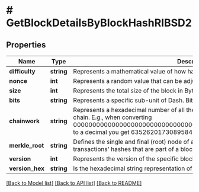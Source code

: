 # # GetBlockDetailsByBlockHashRIBSD2

## Properties

Name | Type | Description | Notes
------------ | ------------- | ------------- | -------------
**difficulty** | **string** | Represents a mathematical value of how hard it is to find a valid hash for this block. |
**nonce** | **int** | Represents a random value that can be adjusted to satisfy the Proof of Work. |
**size** | **int** | Represents the total size of the block in Bytes. |
**bits** | **string** | Represents a specific sub-unit of Dash. Bits have two-decimal precision. |
**chainwork** | **string** | Represents a hexadecimal number of all the hashes necessary to produce the current chain. E.g., when converting 0000000000000000000000000000000000000000000086859f7a841475b236fd to a decimal you get 635262017308958427068157 hashes, or 635262 exahashes. |
**merkle_root** | **string** | Defines the single and final (root) node of a Merkle tree. It is the combined hash of all transactions&#39; hashes that are part of a blockchain block. |
**version** | **int** | Represents the version of the specific block on the blockchain. |
**version_hex** | **string** | Is the hexadecimal string representation of the block&#39;s version. |

[[Back to Model list]](../../README.md#models) [[Back to API list]](../../README.md#endpoints) [[Back to README]](../../README.md)

